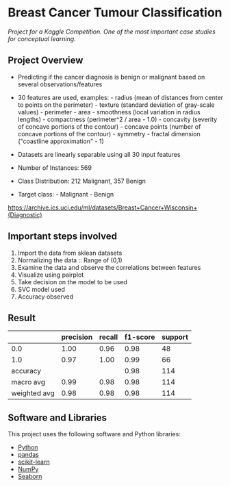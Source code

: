 # Breast Cancer Tumour Classification
*Project for a Kaggle Competition.*
*One of the most important case studies for conceptual learning.*

## Project Overview
- Predicting if the cancer diagnosis is benign or malignant based on several observations/features 
- 30 features are used, examples:
        - radius (mean of distances from center to points on the perimeter)
        - texture (standard deviation of gray-scale values)
        - perimeter
        - area
        - smoothness (local variation in radius lengths)
        - compactness (perimeter^2 / area - 1.0)
        - concavity (severity of concave portions of the contour)
        - concave points (number of concave portions of the contour)
        - symmetry 
        - fractal dimension ("coastline approximation" - 1)

- Datasets are linearly separable using all 30 input features
- Number of Instances: 569
- Class Distribution: 212 Malignant, 357 Benign
- Target class:
         - Malignant
         - Benign

https://archive.ics.uci.edu/ml/datasets/Breast+Cancer+Wisconsin+(Diagnostic)

## Important steps involved
1. Import the data from sklean datasets
2. Normalizing the data :: Range of (0,1)
3. Examine the data and observe the correlations between features
4. Visualize using pairplot 
5. Take decision on the model to be used
6. SVC model used 
7. Accuracy observed

## Result
|              | precision | recall | f1-score | support |
|--------------|-----------|--------|----------|---------|
| 0.0          | 1.00      | 0.96   | 0.98     | 48      |
| 1.0          | 0.97      | 1.00   | 0.99     | 66      |
| accuracy     |           |        | 0.98     | 114     |
| macro avg    | 0.99      | 0.98   | 0.98     | 114     |
| weighted avg | 0.98      | 0.98   | 0.98     | 114     |

## Software and Libraries

This project uses the following software and Python libraries:

* [Python](https://www.python.org/downloads/release/python-364/)
* [pandas](https://pandas.pydata.org/)
* [scikit-learn](https://scikit-learn.org/0.17/install.html)
* [NumPy](http://www.numpy.org/)
* [Seaborn](https://seaborn.pydata.org/)










